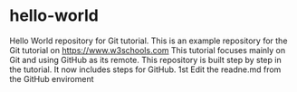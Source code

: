 # hello-world
Hello World repository for Git tutorial.
This is an example repository for the Git tutorial on https://www.w3schools.com
This tutorial focuses mainly on Git and using GitHub as its remote.
This repository is built step by step in the tutorial.
It now includes steps for GitHub.
1st Edit the readne.md from the GitHub enviroment
